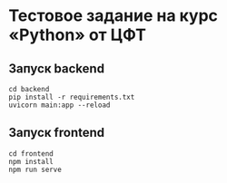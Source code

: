 # Тестовое задание на курс «Python» от ЦФТ

## Запуск backend
```
cd backend
pip install -r requirements.txt
uvicorn main:app --reload

```
## Запуск frontend
```
cd frontend
npm install
npm run serve

```